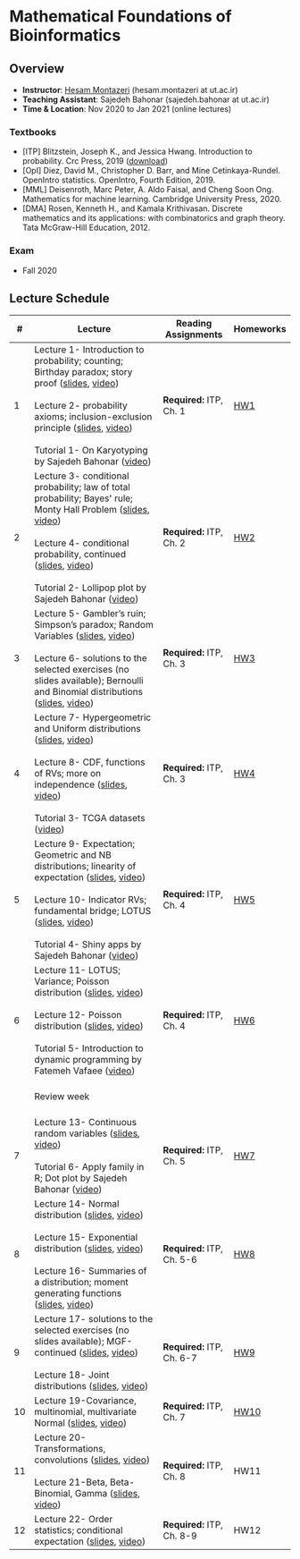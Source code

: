 # Mathematical Foundations of Bioinformatics

## Overview
- **Instructor**: [Hesam Montazeri](http://lcbb.ut.ac.ir) (hesam.montazeri at ut.ac.ir)
- **Teaching Assistant**: Sajedeh Bahonar (sajedeh.bahonar at ut.ac.ir) 
- **Time & Location**: Nov 2020 to Jan 2021 (online lectures)
### Textbooks
- [ITP] Blitzstein, Joseph K., and Jessica Hwang. Introduction to probability. Crc Press, 2019 ([download](https://drive.google.com/file/d/1VmkAAGOYCTORq1wxSQqy255qLJjTNvBI/view))
- [OpI] Diez, David M., Christopher D. Barr, and Mine Cetinkaya-Rundel. OpenIntro statistics. OpenIntro, Fourth Edition, 2019. 
- [MML] Deisenroth, Marc Peter, A. Aldo Faisal, and Cheng Soon Ong. Mathematics for machine learning. Cambridge University Press, 2020.
- [DMA] Rosen, Kenneth H., and Kamala Krithivasan. Discrete mathematics and its applications: with combinatorics and graph theory. Tata McGraw-Hill Education, 2012.

### Exam
- Fall 2020

## Lecture Schedule
\# | Lecture | Reading Assignments | Homeworks  |
 ------------- | -------------------------- | ------------- | ------------- | 
1 |  Lecture 1- Introduction to probability; counting; Birthday paradox; story proof ([slides](https://drive.google.com/file/d/1DhjPNEmq8-GuHFuudj93SuU7O8N69uKM/view?usp=sharing), [video](https://drive.google.com/file/d/13QxNf6me_C7tb5vXt9oc6URTt5vJ2nSw/view?usp=sharing)) <br> <br>  Lecture 2- probability axioms; inclusion-exclusion principle ([slides](https://drive.google.com/file/d/1A_cDbmO7RmEydjbvPs3IanJ3aKptIieZ/view?usp=sharing), [video](https://drive.google.com/file/d/1PAHz8hzBA-E7RqjNw2ejRxrfa2X2kCfS/view?usp=sharing)) <br> <br> Tutorial 1- On Karyotyping by Sajedeh Bahonar ([video](https://drive.google.com/file/d/1Vrohbe0S4SPjfMrOKUK1rh9eYmm44qnb/view?usp=sharing)) | **Required:** ITP, Ch. 1 | [HW1](https://drive.google.com/file/d/16v6swVJ_oGvvX6ZimxvdvYmEOCmD0TK9/view?usp=sharing)  | 
2 | Lecture 3- conditional probability; law of total probability; Bayes' rule; Monty Hall Problem  ([slides](https://drive.google.com/file/d/1mS6nd65XKicU_33NyjmVLiRlkTQUWqq9/view?usp=sharing), [video](https://drive.google.com/file/d/1Prvfzyh2m0Ei_h6kwq7pS3wG9IgOQueh/view?usp=sharing)) <br> <br> Lecture 4- conditional probability, continued ([slides](https://drive.google.com/file/d/10mnr4GADabC8KBf-kvQWWxUzez_Lp4Ej/view?usp=sharing), [video](https://drive.google.com/file/d/1dDv8mO2zF19YK25kYglU4bQubjaIU1dk/view?usp=sharing)) <br> <br> Tutorial 2- Lollipop plot by Sajedeh Bahonar ([video](https://drive.google.com/file/d/1hQ-2z8SM0iXi85yxcdzhEv1QMur1m60W/view?usp=sharing)) | **Required:** ITP, Ch. 2 | [HW2](https://drive.google.com/file/d/1RzbISDz3kdxs3Glg9_GzwuUfyXoTx67Q/view?usp=sharing)  |
3 | Lecture 5- Gambler’s ruin; Simpson’s paradox; Random Variables  ([slides](https://drive.google.com/file/d/1YxLvBkQ9vF0i8ApTmuFodDD6_jRD8EBa/view?usp=sharing), [video](https://drive.google.com/file/d/14eJMyb1Sl_OU7-35L5_yzp1CO_kfYpG7/view?usp=sharing)) <br> <br> Lecture 6- solutions to the selected exercises (no slides available); Bernoulli and Binomial distributions  ([slides](https://drive.google.com/file/d/1P5PlWiOni4QpdUkXP9GSLxicQFs4-jVX/view?usp=sharing), [video](https://drive.google.com/file/d/1k0pE7DAWDuktdeBJ4p3l7nv2Vkr7ky80/view?usp=sharing))    | **Required:** ITP, Ch. 3 | [HW3](https://drive.google.com/file/d/1wNrHh_KXw6y2BTU32fEXszopJrHQca1H/view?usp=sharing) |
4 | Lecture 7- Hypergeometric and Uniform distributions  ([slides](https://drive.google.com/file/d/1bmi7MGL-3g2znaGONaKqVWyR430Q6Eu4/view?usp=sharing), [video](https://drive.google.com/file/d/1AMk1ipuFiwAOxgsEqUZ0PrfPIlJ3xnBC/view?usp=sharing)) <br> <br> Lecture 8- CDF, functions of RVs; more on independence  ([slides](https://drive.google.com/file/d/1YoqkgOap0e6fCGf4yteKmmSyE_t92IyT/view?usp=sharing), [video](https://drive.google.com/file/d/1Fh7OxfpLJn9yAKvyyMpGtuFWGrezCL2V/view?usp=sharing)) <br> <br> Tutorial 3- TCGA datasets ([video](https://drive.google.com/file/d/1kdniIjzerHO-YNg4OUyGaglo65MBm-9_/view?usp=sharing)) | **Required:** ITP, Ch. 3 | [HW4](https://drive.google.com/file/d/1ScCRyC2d4Sgz-oCABBe0W_9hAjNvTEae/view?usp=sharing) |
5 | Lecture 9- Expectation; Geometric and NB distributions; linearity of expectation ([slides](https://drive.google.com/file/d/1EsubA7XiuMiQ1W3ESY5Qj1B8zQmPASxa/view?usp=sharing), [video](https://drive.google.com/file/d/1bIqZt-PbGJBfgiz0tglKmNgVY6gg0XOR/view?usp=sharing)) <br> <br> Lecture 10- Indicator RVs; fundamental bridge; LOTUS ([slides](https://drive.google.com/file/d/1Y84qNa1NNfdES-B8wetwe-2s7NBcJ-kn/view?usp=sharing), [video](https://drive.google.com/file/d/1QWOJia7GfhqAJYLLZ6Y51IdJZHczijsu/view?usp=sharing)) <br> <br> Tutorial 4- Shiny apps by Sajedeh Bahonar ([video](https://drive.google.com/file/d/1axTRXnRwnPsJ-GZSMG5-7pF5nXnA8ewQ/view?usp=sharing)) | **Required:** ITP, Ch. 4 | [HW5](https://drive.google.com/file/d/1aeRpRh8DTUW3Y_Yc9fUyZ0XMHbNlWXmE/view?usp=sharing) |
6 | Lecture 11- LOTUS; Variance; Poisson distribution ([slides](https://drive.google.com/file/d/1xmxvjKhW3IxoIvdBBin0TXhXaDiBB096/view?usp=sharing), [video](https://drive.google.com/file/d/1TDyKACZZ5SwyMYBeVAx8sYXnK4qlMDwH/view?usp=sharing)) <br> <br> Lecture 12- Poisson distribution ([slides](https://drive.google.com/file/d/158XeAfPVIt2dvORVGb3cy_Sjz3zH9-yQ/view?usp=sharing), [video](https://drive.google.com/file/d/1lut5GRu-mp0pvPaHeNvpML7YZsHwtvOz/view?usp=sharing)) <br> <br> Tutorial 5- Introduction to dynamic programming  by Fatemeh Vafaee ([video](https://drive.google.com/file/d/1vMqsk10eu1_wPzpuUdrAFgkJd3Ok6fpX/view?usp=sharing)) | **Required:** ITP, Ch. 4 | [HW6](https://drive.google.com/file/d/1mKp0EMjKFEW6oj604bIX_rsUtDMeInlH/view?usp=sharing) |
<br> <br> <br>| Review week |  <br>  | <br>  |
7 | Lecture 13- Continuous random variables ([slides](https://drive.google.com/file/d/1j6D8rmfa0RrczadWOFnVl__FNrKghmWk/view?usp=sharing), [video](https://drive.google.com/file/d/1FDu-07EM1tnbhZodGATKQ16FFE0pGR66/view?usp=sharing)) <br> <br> Tutorial 6- Apply family in R; Dot plot by Sajedeh Bahonar ([video](https://drive.google.com/file/d/1--aB3A7_GqR2b0bYRRfoKb4X7fVrFLIc/view?usp=sharing)) | **Required:** ITP, Ch. 5 | [HW7](https://drive.google.com/file/d/1Q8d07XDFBA7sGYlCbh6QKziu166HhQ4a/view?usp=sharing)  |
8 | Lecture 14- Normal distribution ([slides](https://drive.google.com/file/d/1JVXcSPCeqVcVkEpLnjo-nsEKWCMBHYST/view?usp=sharing), [video](https://drive.google.com/file/d/1bHHOg-RlxDzqmmK__0MgHsCXfsahf6R0/view?usp=sharing)) <br> <br> Lecture 15- Exponential distribution ([slides](https://drive.google.com/file/d/1nSLqC-bIxeLbOAh5IkIfSI1aXAiKbxpx/view?usp=sharing), [video](https://drive.google.com/file/d/1BjSY0LsuEQsG3PtQc10lAEAN2hiQswPX/view?usp=sharing)) <br> <br> Lecture 16- Summaries of a distribution; moment generating functions ([slides](https://drive.google.com/file/d/1668WLyftOi-HeIbn4ah8JS7L7NqwUP86/view?usp=sharing), [video](https://drive.google.com/file/d/1jQP-lTbZJPZm0tqsQ8CT1hKYpitQDumH/view?usp=sharing)) | **Required:** ITP, Ch. 5-6 | [HW8](https://drive.google.com/file/d/19xdSVfP-wTgHGEEz2lYkudOMHTOn3AdB/view?usp=sharing) |
9 | Lecture 17- solutions to the selected exercises (no slides available); MGF-continued ([slides](https://drive.google.com/file/d/1t4bL6lfdrPMmx_qDYrHgilaPN2c-PuTb/view?usp=sharing), [video](https://drive.google.com/file/d/1fHHq0sJhiFwA95Vet-CSrIOC1MdJBVTv/view?usp=sharing)) <br> <br> Lecture 18- Joint distributions ([slides](https://drive.google.com/file/d/1X-eU73PGcWpsROkSwlhg7BlLZMflvDht/view?usp=sharing), [video](https://drive.google.com/file/d/1OfXv__52R37dQLND4RyRrpAZr079aBSP/view?usp=sharing)) | **Required:** ITP, Ch. 6-7 | [HW9](https://drive.google.com/file/d/1-81lS2pO17LUhOMtoNij-dukqUw8gxkc/view?usp=sharing) |
10 | Lecture 19-Covariance, multinomial, multivariate Normal ([slides](https://drive.google.com/file/d/1Da8RlR1k-kBba9U_eE_GUQErR7hWRu0L/view?usp=sharing), [video](https://drive.google.com/file/d/12OUBREeKuDfjbPfWdN1ZiifiSvb5RMRi/view?usp=sharing))| **Required:** ITP, Ch. 7 | [HW10](https://drive.google.com/file/d/1qRBSmf6rcxup14qLvPKCi9___TZ6gboq/view?usp=sharing) |
11 | Lecture 20- Transformations, convolutions ([slides](https://drive.google.com/file/d/1r_gcRLbGAsPgfi_mGWvstLknnBhzuquW/view?usp=sharing), [video](https://drive.google.com/file/d/1asHvE-sGyAtESMq5iDj1gOYGlzAuoGxh/view?usp=sharing)) <br> <br> Lecture 21-Beta, Beta-Binomial, Gamma ([slides](https://drive.google.com/file/d/1uCcZoQ-wEGXiL5-8PWeiwTRceNkptysz/view?usp=sharing), [video](https://drive.google.com/file/d/1ybAMJrROFwD4_cu7oeeRhFhW6ugd6_nN/view?usp=sharing)) | **Required:** ITP, Ch. 8 | HW11 |
12 | Lecture 22- Order statistics; conditional expectation ([slides](https://drive.google.com/file/d/1ewg_rGlnc_3EhHcTM4llExCKGfNSnr0e/view?usp=sharing), [video](https://drive.google.com/file/d/1ewg_rGlnc_3EhHcTM4llExCKGfNSnr0e/view?usp=sharing)) | **Required:** ITP, Ch. 8-9 | HW12 |



